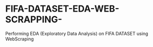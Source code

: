 # FIFA-DATASET-EDA-WEB-SCRAPPING-
Performing EDA (Exploratory Data Analysis) on FIFA DATASET using WebScraping
